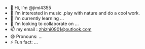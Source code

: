 - 👋 Hi, I’m @jimi4355
- 👀 I’m interested in music ,play with nature and do a cool work.
- 🌱 I’m currently learning ...
- 💞️ I’m looking to collaborate on ...
- 📫 my email : zhizhi0901@outlook.com
- 😄 Pronouns: ...
- ⚡ Fun fact: ...

<!---
jimi4355/jimi4355 is a ✨ special ✨ repository because its `README.md` (this file) appears on your GitHub profile.
You can click the Preview link to take a look at your changes.
--->
